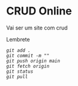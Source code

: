# CRUD Online

Vai ser um site com crud

Lembrete

*`git add .`* <br>
*`git commit -m ""`* <br>
*`git push origin main`* <br>
*`git fetch origin`* <br>
*`git status`* <br>
*`git pull`* <br>